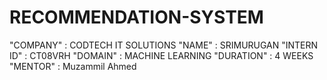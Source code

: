 # RECOMMENDATION-SYSTEM
"COMPANY" : CODTECH IT SOLUTIONS 
"NAME" : SRIMURUGAN 
"INTERN ID" : CT08VRH 
"DOMAIN" : MACHINE LEARNING
"DURATION" : 4 WEEKS
"MENTOR" : Muzammil Ahmed
